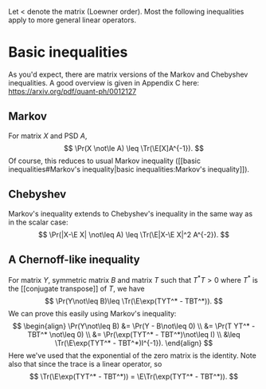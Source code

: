 Let $<$ denote the matrix (Loewner order). Most the following inequalities apply to more general linear operators. 

# Basic inequalities 

As you'd expect, there are matrix versions of the Markov and Chebyshev inequalities. 
A good overview is given in Appendix C here: https://arxiv.org/pdf/quant-ph/0012127

## Markov 

For matrix $X$ and PSD $A$, 
$$
\Pr(X \not\le A) \leq \Tr(\E[X]A^{-1}).
$$
Of course, this reduces to usual  Markov inequality ([[basic inequalities#Markov's inequality|basic inequalities:Markov's inequality]]).  

## Chebyshev 

Markov's inequality extends to Chebyshev's inequality in the same way as in the scalar case: 
$$
\Pr(|X-\E X| \not\leq A) \leq \Tr(\E|X-\E X|^2 A^{-2}).
$$

## A Chernoff-like inequality 

For matrix $Y$, symmetric matrix $B$ and matrix $T$ such that $T^* T >0$ where $T^*$ is the [[conjugate transpose]] of $T$, we have 
$$
\Pr(Y\not\leq B)\leq \Tr(\E\exp(TYT^* - TBT^*)).
$$
We can prove this easily using Markov's inequality: 
$$
\begin{align}
\Pr(Y\not\leq B) &= \Pr(Y - B\not\leq 0) \\
&= \Pr(T YT^* - TBT^* \not\leq 0) \\
&= \Pr(\exp(TYT^* - TBT^*)\not\leq I) \\
&\leq \Tr(\E\exp(TYT^* - TBT^*)I^{-1}).
\end{align}
$$
Here we've used that the exponential of the zero matrix is the identity. Note also that since the trace is a linear operator, so 
$$
\Tr(\E\exp(TYT^* - TBT^*)) = \E\Tr(\exp(TYT^* - TBT^*)).
$$
